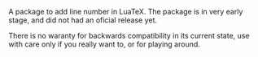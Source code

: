 A package to add line number in LuaTeX.
The package is in very early stage, and 
did not had an oficial release yet.

There is no waranty for backwards compatibility
in its current state, use with care only if you
really want to, or for playing around. 
